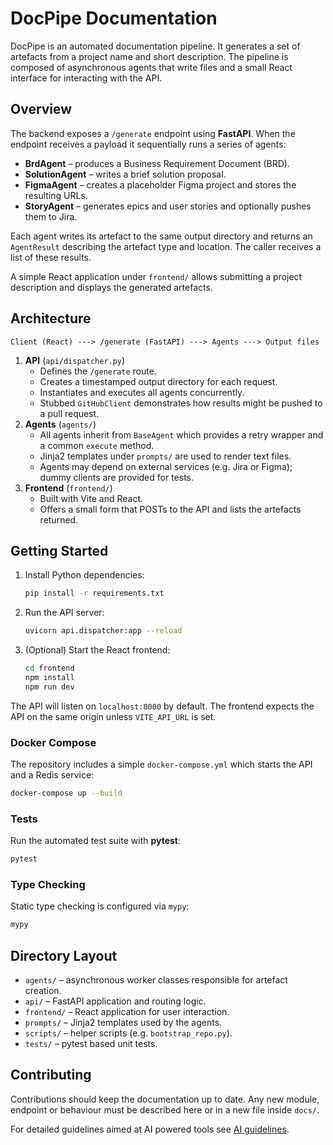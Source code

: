 # DocPipe Documentation

DocPipe is an automated documentation pipeline. It generates a set of artefacts from a project name and short description. The pipeline is composed of asynchronous agents that write files and a small React interface for interacting with the API.

## Overview

The backend exposes a `/generate` endpoint using **FastAPI**. When the endpoint receives a payload it sequentially runs a series of agents:

- **BrdAgent** – produces a Business Requirement Document (BRD).
- **SolutionAgent** – writes a brief solution proposal.
- **FigmaAgent** – creates a placeholder Figma project and stores the resulting URLs.
- **StoryAgent** – generates epics and user stories and optionally pushes them to Jira.

Each agent writes its artefact to the same output directory and returns an `AgentResult` describing the artefact type and location. The caller receives a list of these results.

A simple React application under `frontend/` allows submitting a project description and displays the generated artefacts.

## Architecture

```
Client (React) ---> /generate (FastAPI) ---> Agents ---> Output files
```

1. **API** (`api/dispatcher.py`)
   - Defines the `/generate` route.
   - Creates a timestamped output directory for each request.
   - Instantiates and executes all agents concurrently.
   - Stubbed `GitHubClient` demonstrates how results might be pushed to a pull request.
2. **Agents** (`agents/`)
   - All agents inherit from `BaseAgent` which provides a retry wrapper and a common `execute` method.
   - Jinja2 templates under `prompts/` are used to render text files.
   - Agents may depend on external services (e.g. Jira or Figma); dummy clients are provided for tests.
3. **Frontend** (`frontend/`)
   - Built with Vite and React.
   - Offers a small form that POSTs to the API and lists the artefacts returned.

## Getting Started

1. Install Python dependencies:

   ```bash
   pip install -r requirements.txt
   ```

2. Run the API server:

   ```bash
   uvicorn api.dispatcher:app --reload
   ```

3. (Optional) Start the React frontend:

   ```bash
   cd frontend
   npm install
   npm run dev
   ```

The API will listen on `localhost:8000` by default. The frontend expects the API on the same origin unless `VITE_API_URL` is set.

### Docker Compose

The repository includes a simple `docker-compose.yml` which starts the API and a Redis service:

```bash
docker-compose up --build
```

### Tests

Run the automated test suite with **pytest**:

```bash
pytest
```

### Type Checking

Static type checking is configured via `mypy`:

```bash
mypy
```

## Directory Layout

- `agents/` – asynchronous worker classes responsible for artefact creation.
- `api/` – FastAPI application and routing logic.
- `frontend/` – React application for user interaction.
- `prompts/` – Jinja2 templates used by the agents.
- `scripts/` – helper scripts (e.g. `bootstrap_repo.py`).
- `tests/` – pytest based unit tests.

## Contributing

Contributions should keep the documentation up to date. Any new module, endpoint or behaviour must be described here or in a new file inside `docs/`.

For detailed guidelines aimed at AI powered tools see [AI guidelines](AI_GUIDELINES.md).
